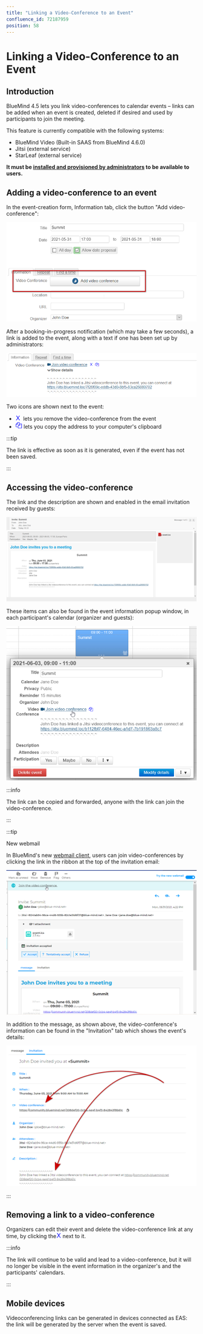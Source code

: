 ```yaml
---
title: "Linking a Video-Conference to an Event"
confluence_id: 72187959
position: 58
---
```

# Linking a Video-Conference to an Event


## Introduction

BlueMind 4.5 lets you link video-conferences to calendar events – links can be added when an event is created, deleted if desired and used by participants to join the meeting.

This feature is currently compatible with the following systems:

- BlueMind Video (Built-in SAAS from BlueMind 4.6.0)
- Jitsi (external service)
- StarLeaf (external service)


**It must be [installed and provisioned by administrators](/Guide_de_l_administrateur/Configuration/Visioconférence_intégrée/) to be available to users.**


## Adding a video-conference to an event

In the event-creation form, Information tab, click the button "Add video-conference":

![](../../../attachments/72187959/72190601.png)

After a booking-in-progress notification (which may take a few seconds), a link is added to the event, along with a text if one has been set up by administrators:

![](../../../attachments/72187959/72190600.png)

Two icons are shown next to the event:

- ![](../../../attachments/72187959/72190605.png)  lets you remove the video-conference from the event
- ![](../../../attachments/72187959/72190604.png) lets you copy the address to your computer's clipboard


:::tip

The link is effective as soon as it is generated, even if the event has not been saved. 

:::

## Accessing the video-conference

The link and the description are shown and enabled in the email invitation received by guests:

![](../../../attachments/72187959/72190599.png)

These items can also be found in the event information popup window, in each participant's calendar (organizer and guests):

![](../../../attachments/72187959/72190598.png)


:::info

The link can be copied and forwarded, anyone with the link can join the video-conference.

:::


:::tip

New webmail

In BlueMind's new [webmail client](/old/Guide_de_l_utilisateur/Messagerie_BlueMind/), users can join video-conferences by clicking the link in the ribbon at the top of the invitation email:

![](../../../attachments/72187959/72190597.png)

In addition to the message, as shown above, the video-conference's information can be found in the "Invitation" tab which shows the event's details:

![](../../../attachments/72187959/72190596.png)

:::

## Removing a link to a video-conference

Organizers can edit their event and delete the video-conference link at any time, by clicking the![](../../../attachments/72187959/72190605.png) next to it.


:::info

The link will continue to be valid and lead to a video-conference, but it will no longer be visible in the event information in the organizer's and the participants' calendars.

:::

## Mobile devices

Videoconferencing links can be generated in devices connected as EAS: the link will be generated by the server when the event is saved.



